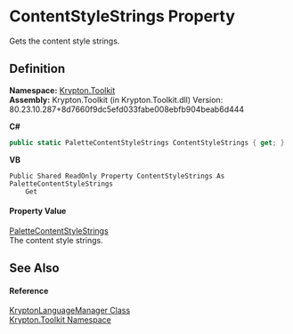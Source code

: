 # ContentStyleStrings Property


Gets the content style strings.



## Definition
**Namespace:** <a href="79d2eac2-21f4-54ff-7552-b20c33c30600.md">Krypton.Toolkit</a>  
**Assembly:** Krypton.Toolkit (in Krypton.Toolkit.dll) Version: 80.23.10.287+8d7660f9dc5efd033fabe008ebfb904beab6d444

**C#**
``` C#
public static PaletteContentStyleStrings ContentStyleStrings { get; }
```
**VB**
``` VB
Public Shared ReadOnly Property ContentStyleStrings As PaletteContentStyleStrings
	Get
```



#### Property Value
<a href="c9f79244-3372-6b13-5a34-3c9d3998c832.md">PaletteContentStyleStrings</a>  
The content style strings.

## See Also


#### Reference
<a href="dac09113-2984-9ef4-34e6-8be84cc38189.md">KryptonLanguageManager Class</a>  
<a href="79d2eac2-21f4-54ff-7552-b20c33c30600.md">Krypton.Toolkit Namespace</a>  
